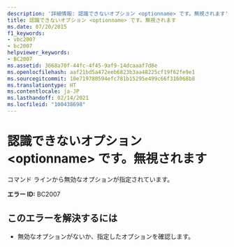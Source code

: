```yaml
---
description: '詳細情報: 認識できないオプション <optionname> です。無視されます'
title: 認識できないオプション <optionname> です。無視されます
ms.date: 07/20/2015
f1_keywords:
- vbc2007
- bc2007
helpviewer_keywords:
- BC2007
ms.assetid: 3668a70f-44fc-4f45-9af9-14dcaaaf7d8e
ms.openlocfilehash: aaf21bd5a472eeb6823b3aa48225cf19f62fe9e1
ms.sourcegitcommit: 10e719780594efc781b15295e499c66f316068b8
ms.translationtype: HT
ms.contentlocale: ja-JP
ms.lasthandoff: 02/14/2021
ms.locfileid: "100438698"
---
```

# <a name="unrecognized-option-optionname-ignored"></a>認識できないオプション \<optionname> です。無視されます

コマンド ラインから無効なオプションが指定されています。  
  
 **エラー ID:** BC2007  
  
## <a name="to-correct-this-error"></a>このエラーを解決するには  
  
- 無効なオプションがないか、指定したオプションを確認します。
